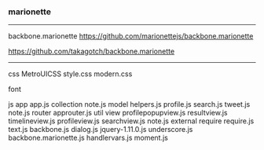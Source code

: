### marionette
---
backbone.marionette
https://github.com/marionettejs/backbone.marionette

https://github.com/takagotch/backbone.marionette

---

css
  MetroUICSS
  style.css
  modern.css

font
  
js
  app
    app.js
    collection
      note.js
    model
      helpers.js
      profile.js
      search.js
      tweet.js
      note.js
    router
      approuter.js
    util
    view
      profilepopupview.js
      resultview.js
      timelineview.js
      profileview.js
      searchview.js
      note.js
  external
    require
      require.js
      text.js
    backbone.js
    dialog.js
    jquery-1.11.0.js
    underscore.js
    backbone.marionette.js
    handlervars.js
    moment.js


